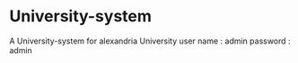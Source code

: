 # University-system
A University-system for alexandria University
user name : admin
password : admin
